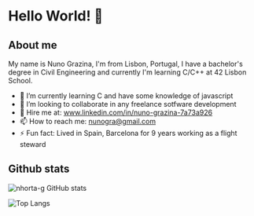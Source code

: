 <h1> Hello World! 👋 </h1>

## About me
My name is Nuno Grazina, I'm from Lisbon, Portugal, I have a bachelor's degree in Civil Engineering and currently I'm learning C/C++ at 42 Lisbon School.

- 🌱 I’m currently learning C and have some knowledge of javascript
- 👯 I’m looking to collaborate in any freelance sotfware development
- :handshake:	Hire me at: www.linkedin.com/in/nuno-grazina-7a73a926
- 📫 How to reach me: nunogra@gmail.com
- ⚡ Fun fact: Lived in Spain, Barcelona for 9 years working as a flight steward

## Github stats
![nhorta-g GitHub stats](https://github-readme-stats.vercel.app/api?username=nhorta-g&show_icons=true&theme=github_dark)

![Top Langs](https://github-readme-stats.vercel.app/api/top-langs/?username=nhorta-g&layout=compact&theme=github_dark)
